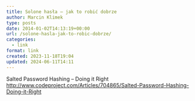 ```yaml
---
title: Solone hasła – jak to robić dobrze
author: Marcin Klimek
type: posts
date: 2014-01-02T14:13:19+00:00
url: /solone-hasla-jak-to-robic-dobrze/
categories:
  - link
format: link
created: 2023-11-18T19:04
updated: 2024-06-11T14:11
---
```

Salted Password Hashing &#8211; Doing it Right  
<http://www.codeproject.com/Articles/704865/Salted-Password-Hashing-Doing-it-Right>